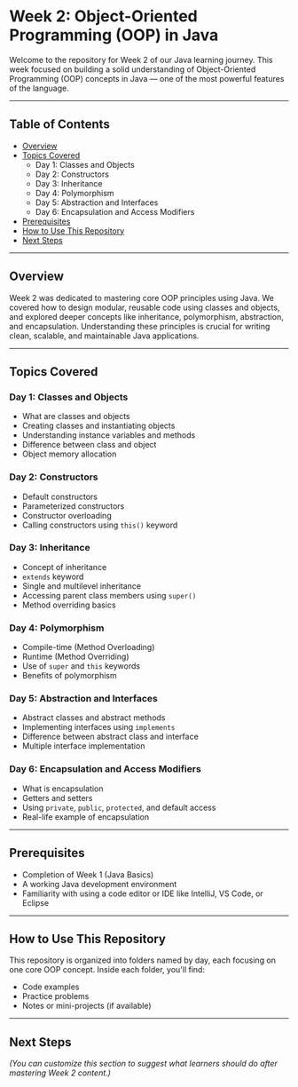 # Week 2: Object-Oriented Programming (OOP) in Java

Welcome to the repository for Week 2 of our Java learning journey. This week focused on building a solid understanding of Object-Oriented Programming (OOP) concepts in Java — one of the most powerful features of the language.

---

## Table of Contents

- [Overview](#overview)  
- [Topics Covered](#topics-covered)  
  - Day 1: Classes and Objects  
  - Day 2: Constructors  
  - Day 3: Inheritance  
  - Day 4: Polymorphism  
  - Day 5: Abstraction and Interfaces  
  - Day 6: Encapsulation and Access Modifiers  
- [Prerequisites](#prerequisites)  
- [How to Use This Repository](#how-to-use-this-repository)  
- [Next Steps](#next-steps)

---

## Overview

Week 2 was dedicated to mastering core OOP principles using Java. We covered how to design modular, reusable code using classes and objects, and explored deeper concepts like inheritance, polymorphism, abstraction, and encapsulation. Understanding these principles is crucial for writing clean, scalable, and maintainable Java applications.

---

## Topics Covered

### Day 1: Classes and Objects
- What are classes and objects
- Creating classes and instantiating objects
- Understanding instance variables and methods
- Difference between class and object
- Object memory allocation

### Day 2: Constructors
- Default constructors
- Parameterized constructors
- Constructor overloading
- Calling constructors using `this()` keyword

### Day 3: Inheritance
- Concept of inheritance
- `extends` keyword
- Single and multilevel inheritance
- Accessing parent class members using `super()`
- Method overriding basics

### Day 4: Polymorphism
- Compile-time (Method Overloading)
- Runtime (Method Overriding)
- Use of `super` and `this` keywords
- Benefits of polymorphism

### Day 5: Abstraction and Interfaces
- Abstract classes and abstract methods
- Implementing interfaces using `implements`
- Difference between abstract class and interface
- Multiple interface implementation

### Day 6: Encapsulation and Access Modifiers
- What is encapsulation
- Getters and setters
- Using `private`, `public`, `protected`, and default access
- Real-life example of encapsulation

---

## Prerequisites

- Completion of Week 1 (Java Basics)
- A working Java development environment
- Familiarity with using a code editor or IDE like IntelliJ, VS Code, or Eclipse

---

## How to Use This Repository

This repository is organized into folders named by day, each focusing on one core OOP concept. Inside each folder, you'll find:

- Code examples  
- Practice problems  
- Notes or mini-projects (if available)

---

## Next Steps

*(You can customize this section to suggest what learners should do after mastering Week 2 content.)*
